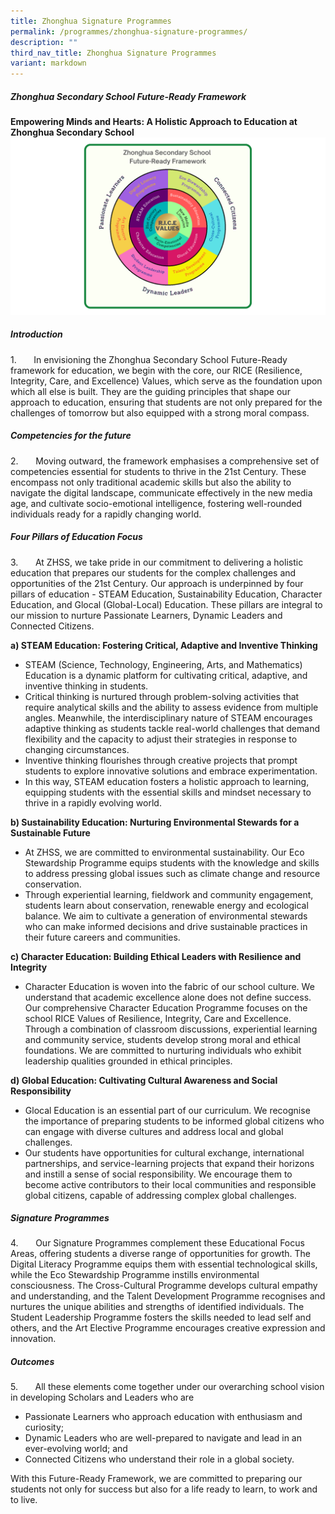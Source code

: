 ```yaml
---
title: Zhonghua Signature Programmes
permalink: /programmes/zhonghua-signature-programmes/
description: ""
third_nav_title: Zhonghua Signature Programmes
variant: markdown
---
```

##### **Zhonghua Secondary School Future-Ready Framework**

**Empowering Minds and Hearts: A Holistic Approach to Education at Zhonghua Secondary School**
![](/images/C3_2D_Future_Ready_Framework__Nov_2023_.png)

##### **Introduction**
1.       In envisioning the Zhonghua Secondary School Future-Ready framework for education, we begin with the core, our RICE (Resilience, Integrity, Care, and Excellence) Values, which serve as the foundation upon which all else is built. They are the guiding principles that shape our approach to education, ensuring that students are not only prepared for the challenges of tomorrow but also equipped with a strong moral compass.

##### **Competencies for the future**
2.       Moving outward, the framework emphasises a comprehensive set of competencies essential for students to thrive in the 21st Century. These encompass not only traditional academic skills but also the ability to navigate the digital landscape, communicate effectively in the new media age, and cultivate socio-emotional intelligence, fostering well-rounded individuals ready for a rapidly changing world.

##### **Four Pillars of Education Focus**
3.       At ZHSS, we take pride in our commitment to delivering a holistic education that prepares our students for the complex challenges and opportunities of the 21st Century. Our approach is underpinned by four pillars of education - STEAM Education, Sustainability Education, Character Education, and Glocal (Global-Local) Education. These pillars are integral to our mission to nurture Passionate Learners, Dynamic Leaders and Connected Citizens.

**a)   STEAM Education: Fostering Critical, Adaptive and Inventive Thinking**
*   STEAM (Science, Technology, Engineering, Arts, and Mathematics) Education is a dynamic platform for cultivating critical, adaptive, and inventive thinking in students.
*   Critical thinking is nurtured through problem-solving activities that require analytical skills and the ability to assess evidence from multiple angles. Meanwhile, the interdisciplinary nature of STEAM encourages adaptive thinking as students tackle real-world challenges that demand flexibility and the capacity to adjust their strategies in response to changing circumstances.
*   Inventive thinking flourishes through creative projects that prompt students to explore innovative solutions and embrace experimentation.
*   In this way, STEAM education fosters a holistic approach to learning, equipping students with the essential skills and mindset necessary to thrive in a rapidly evolving world.

**b)   Sustainability Education: Nurturing Environmental Stewards for a Sustainable Future**
*   At ZHSS, we are committed to environmental sustainability. Our Eco Stewardship Programme equips students with the knowledge and skills to address pressing global issues such as climate change and resource conservation.
*   Through experiential learning, fieldwork and community engagement, students learn about conservation, renewable energy and ecological balance. We aim to cultivate a generation of environmental stewards who can make informed decisions and drive sustainable practices in their future careers and communities.

**c)   Character Education: Building Ethical Leaders with Resilience and Integrity**
*   Character Education is woven into the fabric of our school culture. We understand that academic excellence alone does not define success. Our comprehensive Character Education Programme focuses on the school RICE Values of Resilience, Integrity, Care and Excellence. Through a combination of classroom discussions, experiential learning and community service, students develop strong moral and ethical foundations. We are committed to nurturing individuals who exhibit leadership qualities grounded in ethical principles.

**d)   Global Education: Cultivating Cultural Awareness and Social Responsibility**
*   Glocal Education is an essential part of our curriculum. We recognise the importance of preparing students to be informed global citizens who can engage with diverse cultures and address local and global challenges.
*   Our students have opportunities for cultural exchange, international partnerships, and service-learning projects that expand their horizons and instill a sense of social responsibility. We encourage them to become active contributors to their local communities and responsible global citizens, capable of addressing complex global challenges.

##### **Signature Programmes**
4.       Our Signature Programmes complement these Educational Focus Areas, offering students a diverse range of opportunities for growth. The Digital Literacy Programme equips them with essential technological skills, while the Eco Stewardship Programme instills environmental consciousness. The Cross-Cultural Programme develops cultural empathy and understanding, and the Talent Development Programme recognises and nurtures the unique abilities and strengths of identified individuals. The Student Leadership Programme fosters the skills needed to lead self and others, and the Art Elective Programme encourages creative expression and innovation.

##### **Outcomes**
5.       All these elements come together under our overarching school vision in developing Scholars and Leaders who are

*   Passionate Learners who approach education with enthusiasm and curiosity;
*   Dynamic Leaders who are well-prepared to navigate and lead in an ever-evolving world; and
*   Connected Citizens who understand their role in a global society.

With this Future-Ready Framework, we are committed to preparing our students not only for success but also for a life ready to learn, to work and to live.